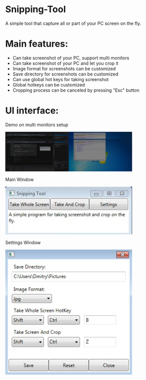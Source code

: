 # Snipping-Tool
A simple tool that capture all or part of your PC screen on the fly.

# Main features:
  * Can take screenshot of your PC, support multi monitors
  * Can take screenshot of your PC and let you crop it
  * Image format for screenshots can be customized
  * Save directory for screenshots can be customized
  * Can use global hot keys for taking screenshot
  * Global hotkeys can be customized
  * Cropping process can be canceled by pressing "Esc" button 
  
# UI interface:
Demo on multi monitors setup

<img src="https://github.com/dmitryshelamov/Snipping-Tool/blob/master/img/demo-multu.jpeg" width="400">

Main Window

<img src="https://github.com/dmitryshelamov/Snipping-Tool/blob/master/img/main.jpeg" width="400">

Settings Window

<img src="https://github.com/dmitryshelamov/Snipping-Tool/blob/master/img/settings.jpeg" width="400">
